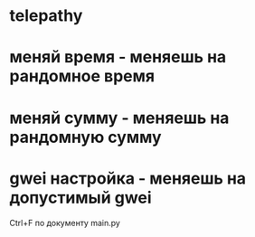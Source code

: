 # telepathy
# меняй время - меняешь на рандомное время 
# меняй сумму - меняешь на рандомную сумму 
# gwei настройка - меняешь на допустимый gwei 

Ctrl+F по документу main.py 
